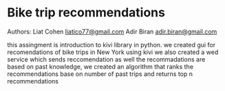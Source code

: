 # Bike trip recommendations
Authors:
	Liat Cohen		liatico77@gmail.com
	Adir Biran		adir.biran@gmail.com
  
this assingment is introduction to kivi library in python.
we created gui for recomendations of bike trips in New York using kivi
we also created a wed service which sends reccomendation as well
the recommadations are based on past knowledge, 
we created an algorithm that ranks the recommendations base on number of past trips and returns top n recommendations
